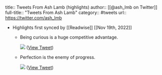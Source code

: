 title:: Tweets From Ash Lamb (highlights)
author:: [[@ash_lmb on Twitter]]
full-title:: "Tweets From Ash Lamb"
category:: #tweets
url:: https://twitter.com/ash_lmb

- Highlights first synced by [[Readwise]] [[Nov 19th, 2022]]
	- Being curious is a huge competitive advantage. 
	  
	  ![](https://pbs.twimg.com/media/FFh3EK-VUAcXYnU.jpg) ([View Tweet](https://twitter.com/ash_lmb/status/1466052594275524610))
	- Perfection is the enemy of progress. 
	  
	  ![](https://pbs.twimg.com/media/FI6DgI9X0AI1cfi.jpg) ([View Tweet](https://twitter.com/ash_lmb/status/1481265920899174400))